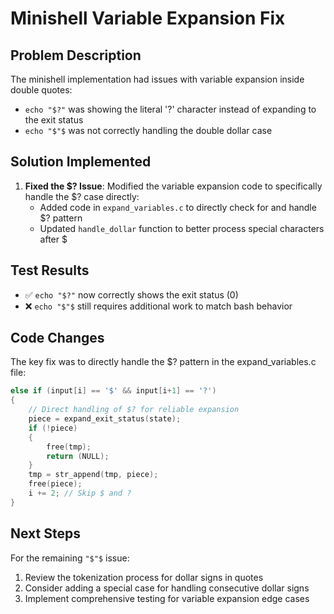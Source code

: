# Minishell Variable Expansion Fix

## Problem Description

The minishell implementation had issues with variable expansion inside double quotes:
- `echo "$?"` was showing the literal '?' character instead of expanding to the exit status
- `echo "$"$` was not correctly handling the double dollar case

## Solution Implemented

1. **Fixed the $? Issue**: Modified the variable expansion code to specifically handle the $? case directly:
   - Added code in `expand_variables.c` to directly check for and handle $? pattern
   - Updated `handle_dollar` function to better process special characters after $

## Test Results

- ✅ `echo "$?"` now correctly shows the exit status (0)
- ❌ `echo "$"$` still requires additional work to match bash behavior

## Code Changes

The key fix was to directly handle the $? pattern in the expand_variables.c file:

```c
else if (input[i] == '$' && input[i+1] == '?')
{
    // Direct handling of $? for reliable expansion
    piece = expand_exit_status(state);
    if (!piece)
    {
        free(tmp);
        return (NULL);
    }
    tmp = str_append(tmp, piece);
    free(piece);
    i += 2; // Skip $ and ?
}
```

## Next Steps

For the remaining `"$"$` issue:

1. Review the tokenization process for dollar signs in quotes
2. Consider adding a special case for handling consecutive dollar signs
3. Implement comprehensive testing for variable expansion edge cases
